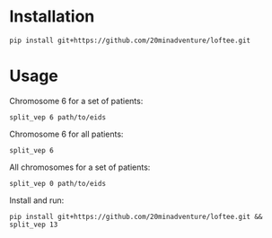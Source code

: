 # Installation

```
pip install git+https://github.com/20minadventure/loftee.git
```

# Usage

Chromosome 6 for a set of patients:
```
split_vep 6 path/to/eids
```

Chromosome 6 for all patients:
```
split_vep 6
```

All chromosomes for a set of patients:
```
split_vep 0 path/to/eids
```

Install and run:
```
pip install git+https://github.com/20minadventure/loftee.git && split_vep 13
```
